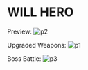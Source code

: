 # WILL HERO



Preview:
![p2](https://user-images.githubusercontent.com/88649199/166905663-450164b9-99bb-4acb-b8c2-22ff4432af74.png)

Upgraded Weapons:
![p1](https://user-images.githubusercontent.com/88649199/166905645-420bc80c-3ebb-4188-8c2d-183e72becd53.png)

Boss Battle:
![p3](https://user-images.githubusercontent.com/88649199/166905658-7f6c1954-f163-4ba4-b772-435b9830719a.png)


